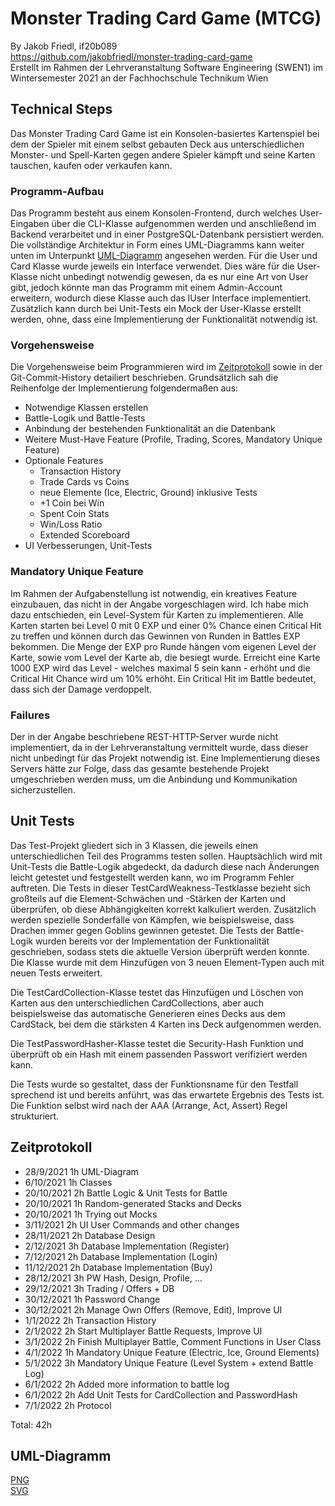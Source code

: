 # Monster Trading Card Game (MTCG)
By Jakob Friedl, if20b089 <br>
https://github.com/jakobfriedl/monster-trading-card-game<br>
Erstellt im Rahmen der Lehrveranstaltung Software Engineering (SWEN1) im Wintersemester 2021 an der Fachhochschule Technikum Wien

## Technical Steps 

Das Monster Trading Card Game ist ein Konsolen-basiertes Kartenspiel bei dem der Spieler mit einem selbst gebauten Deck aus unterschiedlichen Monster- und Spell-Karten gegen andere Spieler kämpft und seine Karten tauschen, kaufen oder verkaufen kann. <br>

### Programm-Aufbau 

Das Programm besteht aus einem Konsolen-Frontend, durch welches User-Eingaben über die CLI-Klasse aufgenommen werden und anschließend im Backend verarbeitet und in einer PostgreSQL-Datenbank persistiert werden. Die vollständige Architektur in Form eines UML-Diagramms kann weiter unten im Unterpunkt [UML-Diagramm](#uml-diagramm) angesehen werden. Für die User und Card Klasse wurde jeweils ein Interface verwendet. Dies wäre für die User-Klasse nicht unbedingt notwendig gewesen, da es nur eine Art von User gibt, jedoch könnte man das Programm mit einem Admin-Account erweitern, wodurch diese Klasse auch das IUser Interface implementiert. Zusätzlich kann durch bei Unit-Tests ein Mock der User-Klasse erstellt werden, ohne, dass eine Implementierung der Funktionalität notwendig ist. <br>

### Vorgehensweise 

Die Vorgehensweise beim Programmieren wird im [Zeitprotokoll](#zeitprotokoll) sowie in der Git-Commit-History detailiert beschrieben. Grundsätzlich sah die Reihenfolge der Implementierung folgendermaßen aus:

- Notwendige Klassen erstellen
- Battle-Logik und Battle-Tests
- Anbindung der bestehenden Funktionalität an die Datenbank
- Weitere Must-Have Feature (Profile, Trading, Scores, Mandatory Unique Feature)
- Optionale Features  
  - Transaction History
  - Trade Cards vs Coins
  - neue Elemente (Ice, Electric, Ground) inklusive Tests
  - +1 Coin bei Win
  - Spent Coin Stats
  - Win/Loss Ratio
  - Extended Scoreboard
- UI Verbesserungen, Unit-Tests

### Mandatory Unique Feature

Im Rahmen der Aufgabenstellung ist notwendig, ein kreatives Feature einzubauen, das nicht in der Angabe vorgeschlagen wird. Ich habe mich dazu entschieden, ein Level-System für Karten zu implementieren. Alle Karten starten bei Level 0 mit 0 EXP und einer 0% Chance einen Critical Hit zu treffen und können durch das Gewinnen von Runden in Battles EXP bekommen. Die Menge der EXP pro Runde hängen vom eigenen Level der Karte, sowie vom Level der Karte ab, die besiegt wurde. Erreicht eine Karte 1000 EXP wird das Level - welches maximal 5 sein kann - erhöht und die Critical Hit Chance wird um 10% erhöht. Ein Critical Hit im Battle bedeutet, dass sich der Damage verdoppelt.  

### Failures

Der in der Angabe beschriebene REST-HTTP-Server wurde nicht implementiert, da in der Lehrveranstaltung vermittelt wurde, dass dieser nicht unbedingt für das Projekt notwendig ist. Eine Implementierung dieses Servers hätte zur Folge, dass das gesamte bestehende Projekt umgeschrieben werden muss, um die Anbindung und Kommunikation sicherzustellen. 

## Unit Tests

Das Test-Projekt gliedert sich in 3 Klassen, die jeweils einen unterschiedlichen Teil des Programms testen sollen.
Hauptsächlich wird mit Unit-Tests die Battle-Logik abgedeckt, da dadurch diese nach Änderungen leicht getestet und festgestellt werden kann, wo im Programm Fehler auftreten. Die Tests in dieser TestCardWeakness-Testklasse bezieht sich großteils auf die Element-Schwächen und -Stärken der Karten und überprüfen, ob diese Abhängigkeiten korrekt kalkuliert werden. Zusätzlich werden spezielle Sonderfälle von Kämpfen, wie beispielsweise, dass Drachen immer gegen Goblins gewinnen getestet. Die Tests der Battle-Logik wurden bereits vor der Implementation der Funktionalität geschrieben, sodass stets die aktuelle Version überprüft werden konnte. Die Klasse wurde mit dem Hinzufügen von 3 neuen Element-Typen auch mit neuen Tests erweitert. <br>

Die TestCardCollection-Klasse testet das Hinzufügen und Löschen von Karten aus den unterschiedlichen CardCollections, aber auch beispielsweise das automatische Generieren eines Decks aus dem CardStack, bei dem die stärksten 4 Karten ins Deck aufgenommen werden. <br>

Die TestPasswordHasher-Klasse testet die Security-Hash Funktion und überprüft ob ein Hash mit einem passenden Passwort verifiziert werden kann. <br>

Die Tests wurde so gestaltet, dass der Funktionsname für den Testfall sprechend ist und bereits anführt, was das erwartete Ergebnis des Tests ist. Die Funktion selbst wird nach der AAA (Arrange, Act, Assert) Regel strukturiert. 

## Zeitprotokoll

- 28/9/2021	    1h UML-Diagram
- 6/10/2021	    1h Classes
- 20/10/2021 	  2h Battle Logic & Unit Tests for Battle <br>
- 20/10/2021    1h Random-generated Stacks and Decks <br>
- 20/10/2021    1h Trying out Mocks
- 3/11/2021	    2h UI User Commands and other changes
- 28/11/2021	  2h Database Design
- 2/12/2021	    3h Database Implementation (Register)
- 7/12/2021     2h Database Implementation (Login)
- 11/12/2021	  2h Database Implementation (Buy)
- 28/12/2021	  3h PW Hash, Design, Profile, ...
- 29/12/2021	  3h Trading / Offers + DB
- 30/12/2021 	  1h Password Change <br>
- 30/12/2021    2h Manage Own Offers (Remove, Edit), Improve UI
- 1/1/2022	    2h Transaction History
- 2/1/2022	    2h Start Multiplayer Battle Requests, Improve UI
- 3/1/2022	    2h Finish Multiplayer Battle, Comment Functions in User Class
- 4/1/2022	    1h Mandatory Unique Feature (Electric, Ice, Ground Elements) 
- 5/1/2022	    3h Mandatory Unique Feature (Level System + extend Battle Log)
- 6/1/2022	    2h Added more information to battle log <br>
- 6/1/2022      2h Add Unit Tests for CardCollection and PasswordHash
- 7/1/2022      2h Protocol

Total: 42h

## UML-Diagramm

[PNG](./Resources/uml.png)<br>
[SVG](https://raw.githubusercontent.com/jakobfriedl/monster-trading-card-game/main/uml.svg)